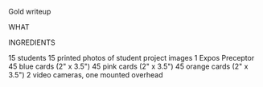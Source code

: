 Gold writeup

WHAT

INGREDIENTS

15 students
15 printed photos of student project images
1 Expos Preceptor
45 blue cards (2" x 3.5")
45 pink cards (2" x 3.5")
45 orange cards (2" x 3.5")
2 video cameras, one mounted overhead
